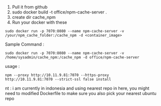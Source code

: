 1. Pull it from github
2. sudo docker build -t office/npm-cache-server .
3. create dir cache_npm
4. Run your docker with these
```
sudo docker run -p 7070:8080 --name npm-cache-server -v /your/npm_cache_folder:/cache_npm -d <container_image>
```
Sample Command :
```
sudo docker run -p 7070:8080 --name npm-cache-server -v /home/sysadmin/cache_npm:/cache_npm -d office/npm-cache-server
```

usage : 
```
npm --proxy http://10.11.9.81:7070 --https-proxy http://10.11.9.81:7070 --strict-ssl false install
```

nt : i am currently in indonesia and using nearest repo in here, you might need to modified Dockerfile to make sure you also pick your nearest ubuntu repo
